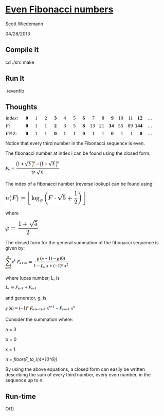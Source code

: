[Even Fibonacci numbers](http://projecteuler.net/problem=2)
====================
Scott Wiedemann

04/28/2013

Compile It
----------
cd ./src
make


Run It
------
./evenfib


Thoughts
--------

![table](lib/table.png)

Notice that every third number in the Fibonacci sequence is even.

The fibonacci number at index i can be found using the closed form:

![closed form](lib/closed_form.png)

The index of a fibonacci number (reverse lookup) can be found using:

![index](lib/index.png)

where

![golden ratio](lib/golden_ratio.png)

The closed form for the general summation of the fibonacci sequence is given by:

![summation formula](lib/summation_formula.png)

where lucas number, L, is

![Lucas number](lib/Lucas_number.png)

and generator, g, is

![generator](lib/generator.png)

Consider the summation where:

a = 3

b = 0

x = 1

n = _floor(F_to_i(4*10^6))_

By using the above equations, a closed form can easily be written describing the sum of every third number, every even number, in the sequence up to n.

Run-time
--------
O(1)
